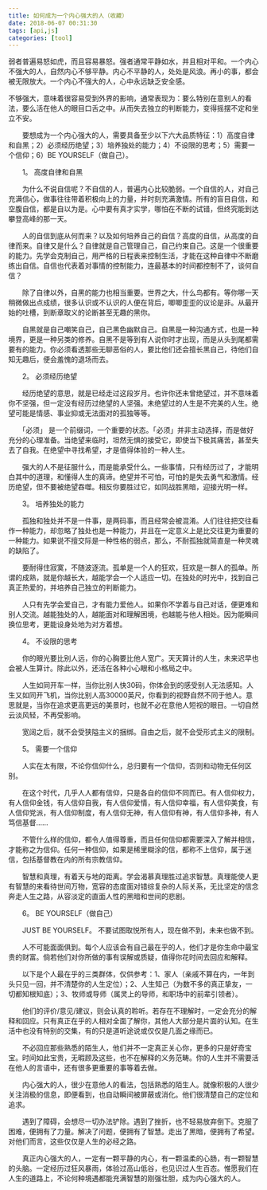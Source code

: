 ```yaml
---
title: 如何成为一个内心强大的人（收藏）
date: 2018-06-07 00:31:30
tags: [api,js]
categories: [tool]
---
```

弱者普遍易怒如虎，而且容易暴怒。强者通常平静如水，并且相对平和。一个内心不强大的人，自然内心不够平静。内心不平静的人，处处是风浪。再小的事，都会被无限放大。一个内心不强大的人，心中永远缺乏安全感。

不够强大，意味着很容易受到外界的影响，通常表现为：要么特别在意别人的看法，要么活在他人的眼目口舌之中。从而失去独立的判断能力，变得摇摆不定和坐立不安。

　　要想成为一个内心强大的人，需要具备至少以下六大品质特征：1）高度自律和自黑；2）必须经历绝望；3）培养独处的能力；4）不设限的思考；5）需要一个信仰；6）BE YOURSELF（做自己）。



　　1。 高度自律和自黑

　　为什么不说自信呢？不自信的人，普遍内心比较脆弱。一个自信的人，对自己充满信心，做事往往带着积极向上的力量，并时刻充满激情。所有的盲目自信，和空腹自信，都是自以为是。心中要有真才实学，哪怕在不断的试错，但终究能到达攀登高峰的那一天。

　　人的自信到底从何而来？以及如何培养自己的自信？高度的自信，从高度的自律而来。自律又是什么？自律就是自己管理自己，自己约束自己。这是一个很重要的能力。先学会克制自己，用严格的日程表来控制生活，才能在这种自律中不断磨练出自信。自信也代表着对事情的控制能力，连最基本的时间都控制不了，谈何自信？

　　除了自律以外，自黑的能力也相当重要。世界之大，什么鸟都有。等你哪一天稍微做出点成绩，很多认识或不认识的人便在背后，唧唧歪歪的议论是非。从最开始的吐槽，到断章取义的论断甚至无趣的黑你。

　　自黑就是自己嘲笑自己，自己黑色幽默自己。自黑是一种沟通方式，也是一种境界，更是一种另类的修养。自黑不是等到有人说你时才出现，而是从头到尾都需要有的能力。你必须看透那些无聊恶俗的人，要比他们还会擅长黑自己，待他们自知无趣后，便会羞愧的退场而去。



　　2。 必须经历绝望

　　经历绝望的意思，就是已经走过这段岁月。也许你还未曾绝望过，并不意味着你不坚强，但一定没有经历过绝望的人坚强。未绝望过的人生是不完美的人生。绝望可能是情感、事业抑或无法面对的孤独等等。

　　「必须」 是一个前缀词，一个重要的状态。「必须」并非主动选择，而是做好充分的心理准备。当绝望来临时，坦然无惧的接受它，即使当下极其痛苦，甚至失去了自我。在绝望中寻找希望，才是值得体验的一种人生。

　　强大的人不是征服什么，而是能承受什么。一些事情，只有经历过了，才能明白其中的道理，和懂得人生的真谛。绝望并不可怕，可怕的是失去勇气和激情。经历绝望，但不要被绝望吞噬。相反你要胜过它，如同战胜黑暗，迎接光明一样。



　　3。 培养独处的能力

　　孤独和独处并不是一件事，是两码事，而且经常会被混淆。人们往往把交往看作一种能力，却忽略了独处也是一种能力，并且在一定意义上是比交往更为重要的一种能力。如果说不擅交际是一种性格的弱点，那么，不耐孤独就简直是一种灵魂的缺陷了。

　　要耐得住寂寞，不随波逐流。孤单是一个人的狂欢，狂欢是一群人的孤单。所谓的成熟，就是你越长大，越能学会一个人适应一切。在独处的时光中，找到自己真正热爱的，并培养自己独立的判断能力。

　　人只有先学会爱自己，才有能力爱他人。如果你不学着与自己对话，便更难和别人交流。越能独处的人，越能面对和理解困境，也越能与他人相处。因为能瞬间换位思考，更能设身处地为对方着想。



　　4。 不设限的思考

　　你的眼光要比别人远，你的心胸要比他人宽广。天天算计的人生，未来迟早也会被人生算计。除此以外，还活在各种小心眼和小格局之中。

　　人生如同开车一样，当你比别人快30码，你体会到的感受别人无法感知。人生又如同开飞机，当你比别人高30000英尺，你看到的视野自然不同于他人。意思就是，当你在追求更高更远的美景时，也就不必在意他人短视的眼目。一切自然云淡风轻，不再受影响。

　　宽阔之后，就不会受狭隘主义的捆绑。自由之后，就不会受形式主义的限制。



　　5。 需要一个信仰

　　人实在太有限，不论你信仰什么，总归要有一个信仰，否则和动物无任何区别。

　　在这个时代，几乎人人都有信仰，只是各自的信仰不同而已。有人信仰权力，有人信仰金钱，有人信仰自我，有人信仰爱情，有人信仰幸福，有人信仰美食，有人信仰党派，有人信仰制度，有人信仰无神，有人信仰有神，有人信仰多神，有人笃信基督……

　　不管什么样的信仰，都令人值得尊重，而且任何信仰都需要深入了解并相信，才能称之为信仰。任何一种信仰，如果是稀里糊涂的信，都称不上信仰，属于迷信，包括基督教在内的所有宗教信仰。

　　智慧和真理，有着天与地的距离。学会渴慕真理胜过追求智慧。真理能使人更有智慧的来看待世间万物，宽容的态度面对错综复杂的人际关系，无比坚定的信念奔走人生之路，从容淡定的直面人性的黑暗和世间的悲剧。



　　6。 BE YOURSELF（做自己）

　　JUST BE YOURSELF。 不要试图取悦所有人，现在做不到，未来也做不到。

　　人不可能面面俱到。每个人应该会有自己最在乎的人，他们才是你生命中最宝贵的财富。倘若他们对你所做的事有误解或质疑，值得你花时间去回应和解释。

　　以下是个人最在乎的三类群体，仅供参考：1、家人（亲戚不算在内，一年到头只见一回，并不清楚你的人生定位）；2、人生知己（为数不多的真正挚友，一切都知根知底）；3、牧师或导师（属灵上的导师，和职场中的前辈引领者）。

　　他们的评价/意见/建议，则会认真的聆听。若存在不理解时，一定会充分的解释和回应。只有真正在乎的人相对全面了解你，其他人大部分是片面的认知。在生活中也没有特别的交集，有的只是道听途说或仅仅是几面之缘而已。

　　不必回应那些熟悉的陌生人，他们并不一定真正关心你，更多的只是好奇宝宝。时间如此宝贵，无暇顾及这些，也不在解释的义务范畴。你的人生并不需要活在他人的言语中，还有很多更重要的事等着去做。

　　内心强大的人，很少在意他人的看法，包括熟悉的陌生人。就像积极的人很少关注消极的信息，即便看到，也自动瞬间被屏蔽或消化。他们很清楚自己的定位和追求。

　　遇到了障碍，会想尽一切办法铲除。遇到了挫折，也不轻易放弃倒下。克服了困难，便拥有了力量。解决了问题，便拥有了智慧。走出了黑暗，便拥有了希望。对他们而言，这些仅仅是人生的必经之路。

　　真正内心强大的人，一定有一颗平静的内心，有一颗温柔的心肠，有一颗智慧的头脑。一定经历过狂风暴雨，体验过高山低谷，也见识过人生百态。惟愿我们在人生的道路上，不论何种境遇都能充满智慧的刚强壮胆，成为内心强大的人。